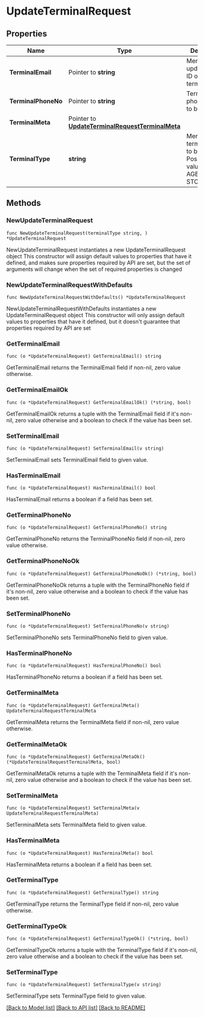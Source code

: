 # UpdateTerminalRequest

## Properties

Name | Type | Description | Notes
------------ | ------------- | ------------- | -------------
**TerminalEmail** | Pointer to **string** | Mention the updated email ID of the terminal. | [optional] 
**TerminalPhoneNo** | Pointer to **string** | Terminal phone number to be updated. | [optional] 
**TerminalMeta** | Pointer to [**UpdateTerminalRequestTerminalMeta**](UpdateTerminalRequestTerminalMeta.md) |  | [optional] 
**TerminalType** | **string** | Mention the terminal type to be updated. Possible values - AGENT, STOREFRONT. | 

## Methods

### NewUpdateTerminalRequest

`func NewUpdateTerminalRequest(terminalType string, ) *UpdateTerminalRequest`

NewUpdateTerminalRequest instantiates a new UpdateTerminalRequest object
This constructor will assign default values to properties that have it defined,
and makes sure properties required by API are set, but the set of arguments
will change when the set of required properties is changed

### NewUpdateTerminalRequestWithDefaults

`func NewUpdateTerminalRequestWithDefaults() *UpdateTerminalRequest`

NewUpdateTerminalRequestWithDefaults instantiates a new UpdateTerminalRequest object
This constructor will only assign default values to properties that have it defined,
but it doesn't guarantee that properties required by API are set

### GetTerminalEmail

`func (o *UpdateTerminalRequest) GetTerminalEmail() string`

GetTerminalEmail returns the TerminalEmail field if non-nil, zero value otherwise.

### GetTerminalEmailOk

`func (o *UpdateTerminalRequest) GetTerminalEmailOk() (*string, bool)`

GetTerminalEmailOk returns a tuple with the TerminalEmail field if it's non-nil, zero value otherwise
and a boolean to check if the value has been set.

### SetTerminalEmail

`func (o *UpdateTerminalRequest) SetTerminalEmail(v string)`

SetTerminalEmail sets TerminalEmail field to given value.

### HasTerminalEmail

`func (o *UpdateTerminalRequest) HasTerminalEmail() bool`

HasTerminalEmail returns a boolean if a field has been set.

### GetTerminalPhoneNo

`func (o *UpdateTerminalRequest) GetTerminalPhoneNo() string`

GetTerminalPhoneNo returns the TerminalPhoneNo field if non-nil, zero value otherwise.

### GetTerminalPhoneNoOk

`func (o *UpdateTerminalRequest) GetTerminalPhoneNoOk() (*string, bool)`

GetTerminalPhoneNoOk returns a tuple with the TerminalPhoneNo field if it's non-nil, zero value otherwise
and a boolean to check if the value has been set.

### SetTerminalPhoneNo

`func (o *UpdateTerminalRequest) SetTerminalPhoneNo(v string)`

SetTerminalPhoneNo sets TerminalPhoneNo field to given value.

### HasTerminalPhoneNo

`func (o *UpdateTerminalRequest) HasTerminalPhoneNo() bool`

HasTerminalPhoneNo returns a boolean if a field has been set.

### GetTerminalMeta

`func (o *UpdateTerminalRequest) GetTerminalMeta() UpdateTerminalRequestTerminalMeta`

GetTerminalMeta returns the TerminalMeta field if non-nil, zero value otherwise.

### GetTerminalMetaOk

`func (o *UpdateTerminalRequest) GetTerminalMetaOk() (*UpdateTerminalRequestTerminalMeta, bool)`

GetTerminalMetaOk returns a tuple with the TerminalMeta field if it's non-nil, zero value otherwise
and a boolean to check if the value has been set.

### SetTerminalMeta

`func (o *UpdateTerminalRequest) SetTerminalMeta(v UpdateTerminalRequestTerminalMeta)`

SetTerminalMeta sets TerminalMeta field to given value.

### HasTerminalMeta

`func (o *UpdateTerminalRequest) HasTerminalMeta() bool`

HasTerminalMeta returns a boolean if a field has been set.

### GetTerminalType

`func (o *UpdateTerminalRequest) GetTerminalType() string`

GetTerminalType returns the TerminalType field if non-nil, zero value otherwise.

### GetTerminalTypeOk

`func (o *UpdateTerminalRequest) GetTerminalTypeOk() (*string, bool)`

GetTerminalTypeOk returns a tuple with the TerminalType field if it's non-nil, zero value otherwise
and a boolean to check if the value has been set.

### SetTerminalType

`func (o *UpdateTerminalRequest) SetTerminalType(v string)`

SetTerminalType sets TerminalType field to given value.



[[Back to Model list]](../README.md#documentation-for-models) [[Back to API list]](../README.md#documentation-for-api-endpoints) [[Back to README]](../README.md)



